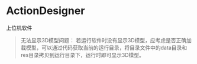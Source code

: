 # ActionDesigner

上位机软件

> 无法显示3D模型问题：
> 若运行软件时没有显示3D模型，应考虑是否正确加载模型，可以通过代码获取当前的运行目录，将目录文件中的data目录和res目录拷贝到运行目录下，运行时即可显示3D模型。